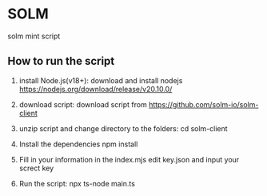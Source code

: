 # SOLM

solm mint script

## How to run the script

1. install Node.js(v18+):
    download and install nodejs https://nodejs.org/download/release/v20.10.0/

2. download script:
    download script from https://github.com/solm-io/solm-client

3. unzip script and change directory to the folders:
    cd solm-client

4. Install the dependencies
    npm install

5. Fill in your information in the index.mjs
    edit key.json and input your screct key

6. Run the script:
    npx ts-node main.ts
